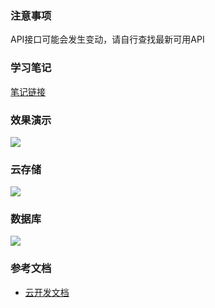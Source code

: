 ### 注意事项

API接口可能会发生变动，请自行查找最新可用API

### 学习笔记

[笔记链接](https://www.dodolo.top/pages/miniprogram/mini-program.html)

### 效果演示

![](https://tva1.sinaimg.cn/large/007S8ZIlly1gfl510ux13g308s0fwnp9.gif)

### 云存储

![](https://tva1.sinaimg.cn/large/007S8ZIlly1gfl56kp8ggj30m80iajsn.jpg)

### 数据库

![](https://tva1.sinaimg.cn/large/007S8ZIlly1gfl56l69esj30m80cuab0.jpg)

### 参考文档

- [云开发文档](https://developers.weixin.qq.com/miniprogram/dev/wxcloud/basis/getting-started.html)

